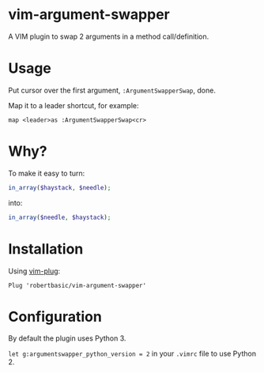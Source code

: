 # vim-argument-swapper

A VIM plugin to swap 2 arguments in a method call/definition.

# Usage

Put cursor over the first argument, `:ArgumentSwapperSwap`, done.

Map it to a leader shortcut, for example:

``` vim
map <leader>as :ArgumentSwapperSwap<cr>
```

# Why?

To make it easy to turn:

``` php
in_array($haystack, $needle);
```

into:

``` php
in_array($needle, $haystack);
```

# Installation

Using [vim-plug](https://github.com/junegunn/vim-plug):

`Plug 'robertbasic/vim-argument-swapper'`

# Configuration

By default the plugin uses Python 3.

`let g:argumentswapper_python_version = 2` in your `.vimrc` file to use Python 2.
